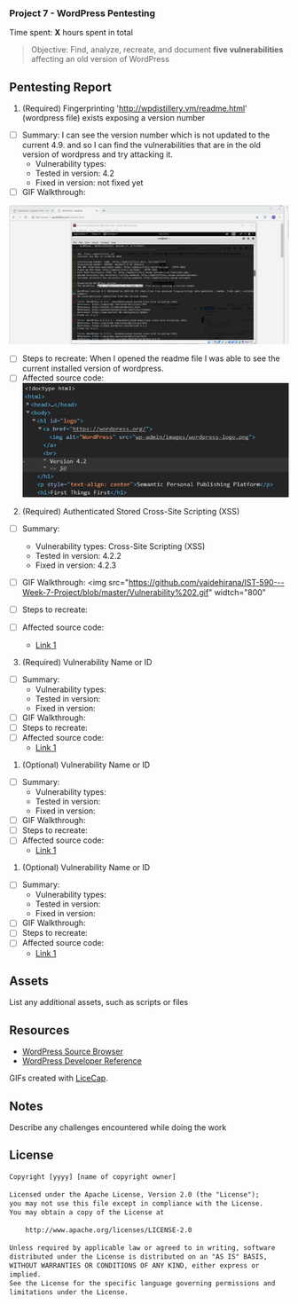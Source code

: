 ### Project 7 - WordPress Pentesting

Time spent: **X** hours spent in total

> Objective: Find, analyze, recreate, and document **five vulnerabilities** affecting an old version of WordPress

## Pentesting Report

1. (Required) Fingerprinting 'http://wpdistillery.vm/readme.html' (wordpress file) exists exposing a version number
  - [ ] Summary: I can see the version number which is not updated to the current 4.9. and so I can find the vulnerabilities that are in the old version of wordpress and try attacking it.
    - Vulnerability types:
    - Tested in version: 4.2
    - Fixed in version: not fixed yet
  - [ ] GIF Walkthrough:
  <img src="https://github.com/vaidehirana/IST-590---Week-7-Project/blob/master/Vulnerability%201.gif" width="800">

  - [ ] Steps to recreate: When I opened the readme file I was able to see the current installed version of wordpress.
  - [ ] Affected source code:
    <img src="https://github.com/vaidehirana/IST-590---Week-7-Project/blob/master/Vulnerability%201.1.JPG" width="800">
    
2. (Required) Authenticated Stored Cross-Site Scripting (XSS)
  - [ ] Summary: 
    - Vulnerability types: Cross-Site Scripting (XSS)
    - Tested in version: 4.2.2
    - Fixed in version: 4.2.3
  - [ ] GIF Walkthrough:
  <img src="https://github.com/vaidehirana/IST-590---Week-7-Project/blob/master/Vulnerability%202.gif" widtch="800"
  - [ ] Steps to recreate: 
  - [ ] Affected source code:
  
    - [Link 1](https://core.trac.wordpress.org/browser/tags/version/src/source_file.php)
3. (Required) Vulnerability Name or ID
  - [ ] Summary: 
    - Vulnerability types:
    - Tested in version:
    - Fixed in version: 
  - [ ] GIF Walkthrough: 
  - [ ] Steps to recreate: 
  - [ ] Affected source code:
    - [Link 1](https://core.trac.wordpress.org/browser/tags/version/src/source_file.php)
1. (Optional) Vulnerability Name or ID
  - [ ] Summary: 
    - Vulnerability types:
    - Tested in version:
    - Fixed in version: 
  - [ ] GIF Walkthrough: 
  - [ ] Steps to recreate: 
  - [ ] Affected source code:
    - [Link 1](https://core.trac.wordpress.org/browser/tags/version/src/source_file.php)
1. (Optional) Vulnerability Name or ID
  - [ ] Summary: 
    - Vulnerability types:
    - Tested in version:
    - Fixed in version: 
  - [ ] GIF Walkthrough: 
  - [ ] Steps to recreate: 
  - [ ] Affected source code:
    - [Link 1](https://core.trac.wordpress.org/browser/tags/version/src/source_file.php) 

## Assets

List any additional assets, such as scripts or files

## Resources

- [WordPress Source Browser](https://core.trac.wordpress.org/browser/)
- [WordPress Developer Reference](https://developer.wordpress.org/reference/)

GIFs created with [LiceCap](http://www.cockos.com/licecap/).

## Notes

Describe any challenges encountered while doing the work

## License

    Copyright [yyyy] [name of copyright owner]

    Licensed under the Apache License, Version 2.0 (the "License");
    you may not use this file except in compliance with the License.
    You may obtain a copy of the License at

        http://www.apache.org/licenses/LICENSE-2.0

    Unless required by applicable law or agreed to in writing, software
    distributed under the License is distributed on an "AS IS" BASIS,
    WITHOUT WARRANTIES OR CONDITIONS OF ANY KIND, either express or implied.
    See the License for the specific language governing permissions and
    limitations under the License.

